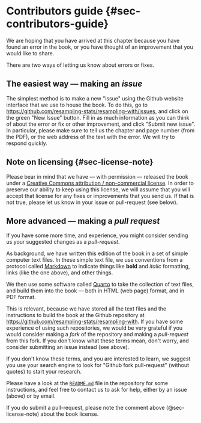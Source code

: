 # Contributors guide {#sec-contributors-guide}

We are hoping that you have arrived at this chapter because you have found an
error in the book, or you have thought of an improvement that you would like to
share.

There are two ways of letting us know about errors or fixes.

## The easiest way — making an *issue*

The simplest method is to make a new "issue" using the Github website interface
that we use to house the book.  To do this, go to
<https://github.com/resampling-stats/resampling-with/issues>, and click on the
green "New Issue" button.  Fill in as much information as you can think of
about the error or fix or other improvement, and click "Submit new issue".  In
particular, please make sure to tell us the chapter and page number (from the
PDF), or the web address of the text with the error.  We will try to respond
quickly.

## Note on licensing {#sec-license-note}

Please bear in mind that we have — with permission — released the book under
a [Creative Commons attribution / non-commercial
license](https://github.com/resampling-stats/resampling-with/blob/main/LICENSE.md).
In order to preserve our ability to keep using this license, we will assume
that you will accept that license for any fixes or improvements that you send
us.  If that is not true, please let us know in your issue or pull-request (see
below).

## More advanced — making a *pull request*

If you have some more time, and experience, you might consider sending us your
suggested changes as a *pull-request*.

As background, we have written this edition of the book in a set of simple
computer text files.  In these simple text file, we use conventions from
a protocol called [Markdown](https://en.wikipedia.org/wiki/Markdown) to indicate things like **bold** and *italic* formatting, links (like the one above), and other things.

We then use some software called [Quarto](https://quarto.org) to take the
collection of text files, and build them into the book — both in HTML (web
page) format, and in PDF format.

This is relevant, because we have stored all the text files and the
instructions to build the book at the Github repository at
<https://github.com/resampling-stats/resampling-with>.  If you have some
experience of using such repositories, we would be very grateful if you would
consider making a *fork* of the repository and making a *pull-request* from
this fork.  If you don't know what these terms mean, don't worry, and consider
submitting an issue instead (see above).

If you don't know these terms, and you are interested to learn, we suggest you use your search engine to look for "Github fork pull-request" (without quotes) to start your research.

Please have a look at the
[`README.md`](https://github.com/resampling-stats/resampling-with) file in the
repository for some instructions, and feel free to contact us to ask for help,
either by an issue (above) or by email.

If you do submit a pull-request, please note the comment above
(@sec-license-note) about the book license.
